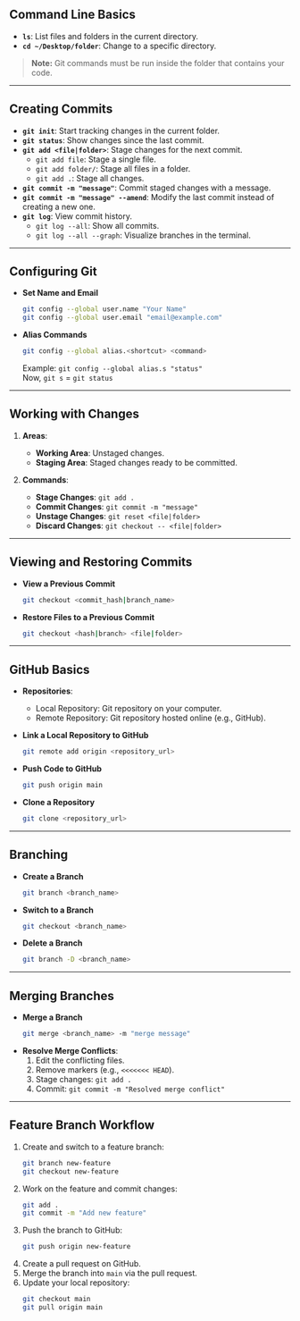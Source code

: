 ## **Command Line Basics**

- **`ls`**: List files and folders in the current directory.
- **`cd ~/Desktop/folder`**: Change to a specific directory.
  
> **Note:** Git commands must be run inside the folder that contains your code.

---

## **Creating Commits**

- **`git init`**: Start tracking changes in the current folder.
- **`git status`**: Show changes since the last commit.
- **`git add <file|folder>`**: Stage changes for the next commit.
  - `git add file`: Stage a single file.
  - `git add folder/`: Stage all files in a folder.
  - `git add .`: Stage all changes.
- **`git commit -m "message"`**: Commit staged changes with a message.
- **`git commit -m "message" --amend`**: Modify the last commit instead of creating a new one.
- **`git log`**: View commit history.
  - `git log --all`: Show all commits.
  - `git log --all --graph`: Visualize branches in the terminal.

---

## **Configuring Git**

- **Set Name and Email**
  ```bash
  git config --global user.name "Your Name"
  git config --global user.email "email@example.com"
  ```
- **Alias Commands**
  ```bash
  git config --global alias.<shortcut> <command>
  ```
  Example: `git config --global alias.s "status"`  
  Now, `git s` = `git status`

---

## **Working with Changes**

1. **Areas**:
   - **Working Area**: Unstaged changes.
   - **Staging Area**: Staged changes ready to be committed.

2. **Commands**:
   - **Stage Changes**: `git add .`
   - **Commit Changes**: `git commit -m "message"`
   - **Unstage Changes**: `git reset <file|folder>`
   - **Discard Changes**: `git checkout -- <file|folder>`

---

## **Viewing and Restoring Commits**

- **View a Previous Commit**
  ```bash
  git checkout <commit_hash|branch_name>
  ```
- **Restore Files to a Previous Commit**
  ```bash
  git checkout <hash|branch> <file|folder>
  ```

---

## **GitHub Basics**

- **Repositories**:
  - Local Repository: Git repository on your computer.
  - Remote Repository: Git repository hosted online (e.g., GitHub).

- **Link a Local Repository to GitHub**
  ```bash
  git remote add origin <repository_url>
  ```

- **Push Code to GitHub**
  ```bash
  git push origin main
  ```

- **Clone a Repository**
  ```bash
  git clone <repository_url>
  ```

---

## **Branching**

- **Create a Branch**
  ```bash
  git branch <branch_name>
  ```
- **Switch to a Branch**
  ```bash
  git checkout <branch_name>
  ```
- **Delete a Branch**
  ```bash
  git branch -D <branch_name>
  ```

---

## **Merging Branches**

- **Merge a Branch**
  ```bash
  git merge <branch_name> -m "merge message"
  ```
- **Resolve Merge Conflicts**:
  1. Edit the conflicting files.
  2. Remove markers (e.g., `<<<<<<< HEAD`).
  3. Stage changes: `git add .`
  4. Commit: `git commit -m "Resolved merge conflict"`

---

## **Feature Branch Workflow**

1. Create and switch to a feature branch:
   ```bash
   git branch new-feature
   git checkout new-feature
   ```
2. Work on the feature and commit changes:
   ```bash
   git add .
   git commit -m "Add new feature"
   ```
3. Push the branch to GitHub:
   ```bash
   git push origin new-feature
   ```
4. Create a pull request on GitHub.
5. Merge the branch into `main` via the pull request.
6. Update your local repository:
   ```bash
   git checkout main
   git pull origin main
   
